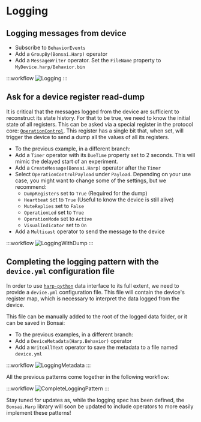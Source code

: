 # Logging

## Logging messages from device

- Subscribe to `BehaviorEvents`
- Add a `GroupBy(Bonsai.Harp)` operator
- Add a `MessageWriter` operator. Set the `FileName` property to `MyDevice.harp/Behavior.bin`

:::workflow
![Logging](~/workflows/Logging.bonsai)
:::

## Ask for a device register read-dump

It is critical that the messages logged from the device are sufficient to reconstruct its state history. For that to be true, we need to know the initial state of all registers. This can be asked via a special register in the protocol core: [`OperationControl`](https://harp-tech.org/protocol/Device.html#r_operation_ctrl-u16--operation-mode-configuration). This register has a single bit that, when set, will trigger the device to send a dump all the values of all its registers.

- To the previous example, in a different branch:
- Add a `Timer` operator with its `DueTime` property set to 2 seconds. This will mimic the delayed start of an experiment.
- Add a `CreateMessage(Bonsai.Harp)` operator after the `Timer`
- Select `OperationControlPayload` under `Payload`. Depending on your use case, you might want to change some of the settings, but we recommend:
  - `DumpRegisters` set to `True` (Required for the dump)
  - `Heartbeat` set to `True` (Useful to know the device is still alive)
  - `MuteReplies` set to `False`
  - `OperationLed` set to `True`
  - `OperationMode` set to `Active`
  - `VisualIndicator` set to `On`
- Add a `Multicast` operator to send the message to the device

:::workflow
![LoggingWithDump](~/workflows/LoggingWithDump.bonsai)
:::

## Completing the logging pattern with the `device.yml` configuration file

In order to use [`harp-python`](https://harp-tech.org/articles/python.html) data interface to its full extent, we need to provide a `device.yml` configuration file. This file will contain the device's register map, which is necessary to interpret the data logged from the device.

This file can be manually added to the root of the logged data folder, or it can be saved in Bonsai:
- To the previous examples, in a different branch:
- Add a `DeviceMetadata(Harp.Behavior)` operator
- Add a `WriteAllText` operator to save the metadata to a file named `device.yml`

:::workflow
![LoggingMetadata](~/workflows/LoggingMetadata.bonsai)
:::

All the previous patterns come together in the following workflow:

:::workflow
![CompleteLoggingPattern](~/workflows/CompleteLoggingPattern.bonsai)
:::

Stay tuned for updates as, while the logging spec has been defined, the `Bonsai.Harp` library will soon be updated to include operators to more easily implement these patterns!
